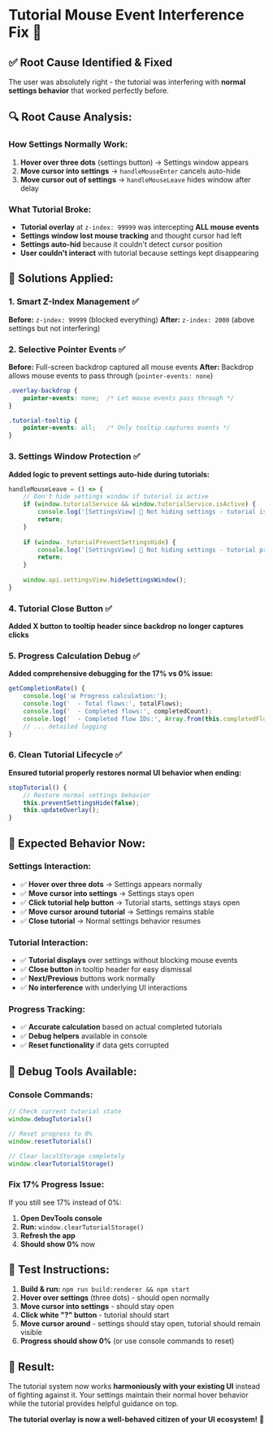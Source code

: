 # Tutorial Mouse Event Interference Fix 🔧

## ✅ **Root Cause Identified & Fixed**

The user was absolutely right - the tutorial was interfering with **normal settings behavior** that worked perfectly before.

## 🔍 **Root Cause Analysis:**

### **How Settings Normally Work:**
1. **Hover over three dots** (settings button) → Settings window appears
2. **Move cursor into settings** → `handleMouseEnter` cancels auto-hide
3. **Move cursor out of settings** → `handleMouseLeave` hides window after delay

### **What Tutorial Broke:**
- **Tutorial overlay** at `z-index: 99999` was intercepting **ALL mouse events**
- **Settings window lost mouse tracking** and thought cursor had left
- **Settings auto-hid** because it couldn't detect cursor position
- **User couldn't interact** with tutorial because settings kept disappearing

## 🔧 **Solutions Applied:**

### **1. Smart Z-Index Management** ✅
**Before:** `z-index: 99999` (blocked everything)
**After:** `z-index: 2000` (above settings but not interfering)

### **2. Selective Pointer Events** ✅
**Before:** Full-screen backdrop captured all mouse events
**After:** Backdrop allows mouse events to pass through (`pointer-events: none`)

```css
.overlay-backdrop {
    pointer-events: none;  /* Let mouse events pass through */
}

.tutorial-tooltip {
    pointer-events: all;   /* Only tooltip captures events */
}
```

### **3. Settings Window Protection** ✅
**Added logic to prevent settings auto-hide during tutorials:**

```javascript
handleMouseLeave = () => {
    // Don't hide settings window if tutorial is active
    if (window.tutorialService && window.tutorialService.isActive) {
        console.log('[SettingsView] 🚫 Not hiding settings - tutorial is active');
        return;
    }
    
    if (window._tutorialPreventSettingsHide) {
        console.log('[SettingsView] 🚫 Not hiding settings - tutorial prevent flag set');
        return;
    }
    
    window.api.settingsView.hideSettingsWindow();
}
```

### **4. Tutorial Close Button** ✅
**Added X button to tooltip header since backdrop no longer captures clicks**

### **5. Progress Calculation Debug** ✅
**Added comprehensive debugging for the 17% vs 0% issue:**

```javascript
getCompletionRate() {
    console.log('📊 Progress calculation:');
    console.log('  - Total flows:', totalFlows);
    console.log('  - Completed flows:', completedCount);
    console.log('  - Completed flow IDs:', Array.from(this.completedFlows));
    // ... detailed logging
}
```

### **6. Clean Tutorial Lifecycle** ✅
**Ensured tutorial properly restores normal UI behavior when ending:**

```javascript
stopTutorial() {
    // Restore normal settings behavior
    this.preventSettingsHide(false);
    this.updateOverlay();
}
```

## 🎯 **Expected Behavior Now:**

### **Settings Interaction:**
- ✅ **Hover over three dots** → Settings appears normally
- ✅ **Move cursor into settings** → Settings stays open  
- ✅ **Click tutorial help button** → Tutorial starts, settings stays open
- ✅ **Move cursor around tutorial** → Settings remains stable
- ✅ **Close tutorial** → Normal settings behavior resumes

### **Tutorial Interaction:**
- ✅ **Tutorial displays** over settings without blocking mouse events
- ✅ **Close button** in tooltip header for easy dismissal
- ✅ **Next/Previous** buttons work normally
- ✅ **No interference** with underlying UI interactions

### **Progress Tracking:**
- ✅ **Accurate calculation** based on actual completed tutorials
- ✅ **Debug helpers** available in console
- ✅ **Reset functionality** if data gets corrupted

## 🧪 **Debug Tools Available:**

### **Console Commands:**
```javascript
// Check current tutorial state
window.debugTutorials()

// Reset progress to 0%
window.resetTutorials()

// Clear localStorage completely  
window.clearTutorialStorage()
```

### **Fix 17% Progress Issue:**
If you still see 17% instead of 0%:

1. **Open DevTools console**
2. **Run:** `window.clearTutorialStorage()`
3. **Refresh the app** 
4. **Should show 0%** now

## 🚀 **Test Instructions:**

1. **Build & run:** `npm run build:renderer && npm start`
2. **Hover over settings** (three dots) - should open normally
3. **Move cursor into settings** - should stay open
4. **Click white "?" button** - tutorial should start
5. **Move cursor around** - settings should stay open, tutorial should remain visible
6. **Progress should show 0%** (or use console commands to reset)

## 🎉 **Result:**

The tutorial system now works **harmoniously with your existing UI** instead of fighting against it. Your settings maintain their normal hover behavior while the tutorial provides helpful guidance on top.

**The tutorial overlay is now a well-behaved citizen of your UI ecosystem!** 🌟
